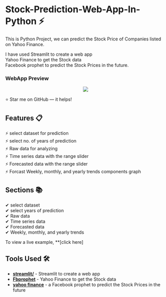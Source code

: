 # Stock-Prediction-Web-App-In-Python ⚡
This is Python Project, we can predict the Stock Price 
of Companies listed on Yahoo Finance. 

I have used Streamlit to create a web app\
Yahoo Finance to get the Stock data\
Facebook prophet to predict the Stock Prices in the future.

### WebApp Preview 
<p align="center"> 
  <kbd>
    <a href="https://preemi" target="_blank"><img src="examples/preview.gif">
  </a>
  </kbd>
</p>

:star: Star me on GitHub — it helps!

## Features 📋
⚡ select dataset for prediction\
⚡ select no. of years of prediction\
⚡ Raw data for analyzing\
⚡ Time series data with the range slider\
⚡ Forecasted data with the range slider\
⚡ Forcast Weekly, monthly, and yearly trends components graph

## Sections 📚
✔ select dataset\
✔ select years of prediction\
✔ Raw data\
✔ Time series data\
✔ Forecasted data\
✔ Weekly, monthly, and yearly trends

To view a live example, **[click here]

## Tools Used 🛠️
* [<b>streamlit/</b>](https://streamlit.io) - Streamlit to create a web app
* [<b>Fbprophet</b>](https://facebook.github.io/prophet/) - Yahoo Finance to get the Stock data
* [<b>yahoo finance</b>](https://finance.yahoo.com/) - a Facebook prophet to predict the Stock Prices in the future




